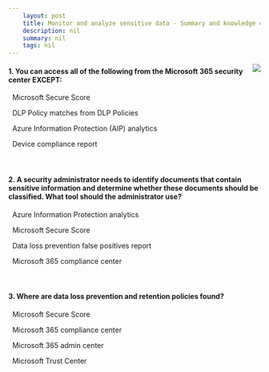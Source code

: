 ```yaml
---
    layout: post
    title: Monitor and analyze sensitive data - Summary and knowledge check
    description: nil
    summary: nil
    tags: nil
---
```



 <a target="_blank" href="https://docs.microsoft.com/en-us/learn/modules/m365-security-monitor-sensitive-data/summary-knowledge-check/"><i class="fas fa-external-link-alt"></i> </a>
 <img align="right" src="https://docs.microsoft.com/en-us/learn/achievements/monitor-analyze-sensitive-data.svg">
####  1. You can access all of the following from the Microsoft 365 security center EXCEPT:


<i class='far fa-square'></i> &nbsp;&nbsp;Microsoft Secure Score

<i class='far fa-square'></i> &nbsp;&nbsp;DLP Policy matches from DLP Policies

<i class='fas fa-check-square' style='color: Dodgerblue;'></i> &nbsp;&nbsp;Azure Information Protection (AIP) analytics

<i class='far fa-square'></i> &nbsp;&nbsp;Device compliance report
<br />
<br />
<br />

####  2. A security administrator needs to identify documents that contain sensitive information and determine whether these documents should be classified. What tool should the administrator use?


<i class='fas fa-check-square' style='color: Dodgerblue;'></i> &nbsp;&nbsp;Azure Information Protection analytics

<i class='far fa-square'></i> &nbsp;&nbsp;Microsoft Secure Score

<i class='far fa-square'></i> &nbsp;&nbsp;Data loss prevention false positives report

<i class='far fa-square'></i> &nbsp;&nbsp;Microsoft 365 compliance center
<br />
<br />
<br />

####  3. Where are data loss prevention and retention policies found?


<i class='far fa-square'></i> &nbsp;&nbsp;Microsoft Secure Score

<i class='fas fa-check-square' style='color: Dodgerblue;'></i> &nbsp;&nbsp;Microsoft 365 compliance center

<i class='far fa-square'></i> &nbsp;&nbsp;Microsoft 365 admin center

<i class='far fa-square'></i> &nbsp;&nbsp;Microsoft Trust Center
<br />
<br />
<br />
